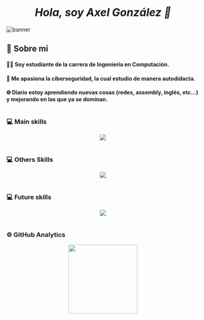 <h1 align="center"><b><i>Hola, soy Axel González 🦇</i></b></h1>

![banner][1]  
<!--
<a href="https://www.instagram.com/guguvk_/">
  <img align="left" alt="Instagram" width="22px" src="https://cdn.jsdelivr.net/npm/simple-icons@v3/icons/instagram.svg" />
</a>
<a href="https://www.tiktok.com/@gugu.vk">
  <img align="left" alt="Tiktok" width="22px" src="https://cdn.jsdelivr.net/npm/simple-icons@v3/icons/tiktok.svg" />
</a>
<a href="mailto:esseaxel1400@gmail.com">
  <img align="left" alt="Gmail" width="22px" src="https://cdn.jsdelivr.net/npm/simple-icons@v3/icons/gmail.svg" />
</a>
<a href="https://www.youtube.com/@gugu_vk">
  <img align="left" alt=" Youtube" width="22px" src="https://cdn.jsdelivr.net/npm/simple-icons@v3/icons/youtube.svg" />
</a><br>
<h1></h1>
-->
## 👑 Sobre mi

#### 👨‍🎓 Soy estudiante de la carrera de **Ingeniería en Computación**.
#### 🎩 Me apasiona la **ciberseguridad**, la cual estudio de manera **autodidacta**.
#### 🌐 Diario estoy aprendiendo nuevas cosas **(redes, assembly, inglés, etc...)** y mejorando en las que ya se dominan.
<h1></h1>

### 💻 Main skills
<p align="center">
  <a href="https://skillicons.dev">
    <img src="https://skillicons.dev/icons?i=kali,neovim,py" />
  </a>
</p>
<h1></h1>

### 💻 Others Skills
<p align="center">
  <a href="https://skillicons.dev">
    <img src="https://skillicons.dev/icons?i=bash,github,linux,git" />
  </a>
</p>
<h1></h1>

### 💻 Future skills
<p align="center">
  <a href="https://skillicons.dev">
    <img src="https://skillicons.dev/icons?i=c,html,php,latex,mysql" />
  </a>
</p>
<h1></h1>

### ⚙️ GitHub Analytics
<p align="center">
<a href="https://github.com/guguvk">
  <img height="180em" src="https://github-readme-stats-eight-theta.vercel.app/api?username=guguvk&show_icons=true&theme=algolia&include_all_commits=true&count_private=true"/>

[1]: https://github.com/user-attachments/assets/2511205e-64d1-46d6-bfc0-09c52871605c
